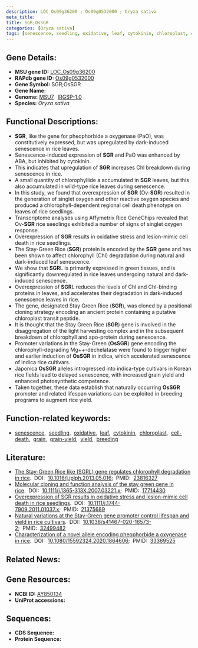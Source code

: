 ```yaml
---
description: LOC_Os09g36200 ; Os09g0532000 ; Oryza sativa
meta_title:
title: SGR;OsSGR
categories: [Oryza sativa]
tags: [senescence, seedling, oxidative, leaf, cytokinin, chloroplast, cell death, grain, grain yield, yield, breeding]
---
```


## Gene Details:
- **MSU gene ID:** [LOC_Os09g36200](http://rice.uga.edu/cgi-bin/ORF_infopage.cgi?orf=LOC_Os09g36200)  
- **RAPdb gene ID:** [Os09g0532000](https://rapdb.dna.affrc.go.jp/locus/?name=Os09g0532000)  
- **Gene Symbol:** SGR;OsSGR
- **Gene Name:**
- **Genome:**  [MSU7](http://rice.uga.edu/),&nbsp;&nbsp;[IRGSP-1.0](https://rapdb.dna.affrc.go.jp/download/irgsp1.html)
- **Species:** *Oryza sativa*

## Functional Descriptions:
   - **SGR**, like the gene for pheophorbide a oxygenase (PaO), was constitutively expressed, but was upregulated by dark-induced senescence in rice leaves.
   - Senescence-induced expression of **SGR** and PaO was enhanced by ABA, but inhibited by cytokinin.
   - This indicates that upregulation of **SGR** increases Chl breakdown during senescence in rice.
   - A small quantity of chlorophyllide a accumulated in **SGR** leaves, but this also accumulated in wild-type rice leaves during senescence.
   - In this study, we found that overexpression of **SGR** (Ov-**SGR**) resulted in the generation of singlet oxygen and other reactive oxygen species and produced a chlorophyll-dependent regional cell death phenotype on leaves of rice seedlings.
   - Transcriptome analyses using Affymetrix Rice GeneChips revealed that Ov-**SGR** rice seedlings exhibited a number of signs of singlet oxygen response.
   - Overexpression of **SGR** results in oxidative stress and lesion-mimic cell death in rice seedlings.
   - The Stay-Green Rice (**SGR**) protein is encoded by the **SGR** gene and has been shown to affect chlorophyll (Chl) degradation during natural and dark-induced leaf senescence.
   - We show that **SGR**L is primarily expressed in green tissues, and is significantly downregulated in rice leaves undergoing natural and dark-induced senescence.
   - Overexpression of **SGR**L reduces the levels of Chl and Chl-binding proteins in leaves, and accelerates their degradation in dark-induced senescence leaves in rice.
   - The gene, designated Stay Green Rice (**SGR**), was cloned by a positional cloning strategy encoding an ancient protein containing a putative chloroplast transit peptide.
   - It is thought that the Stay Green Rice (**SGR**) gene is involved in the disaggregation of the light harvesting complex and in the subsequent breakdown of chlorophyll and apo-protein during senescence.
   - Promoter variations in the Stay-Green (**OsSGR**) gene encoding the chlorophyll-degrading Mg++-dechelatase were found to trigger higher and earlier induction of **OsSGR** in indica, which accelerated senescence of indica rice cultivars.
   - Japonica **OsSGR** alleles introgressed into indica-type cultivars in Korean rice fields lead to delayed senescence, with increased grain yield and enhanced photosynthetic competence.
   - Taken together, these data establish that naturally occurring **OsSGR** promoter and related lifespan variations can be exploited in breeding programs to augment rice yield.

## Function-related keywords:
   - [senescence](/tags/senescence/),&nbsp;&nbsp;[seedling](/tags/seedling/),&nbsp;&nbsp;[oxidative](/tags/oxidative/),&nbsp;&nbsp;[leaf](/tags/leaf/),&nbsp;&nbsp;[cytokinin](/tags/cytokinin/),&nbsp;&nbsp;[chloroplast](/tags/chloroplast/),&nbsp;&nbsp;[cell-death](/tags/cell-death/),&nbsp;&nbsp;[grain](/tags/grain/),&nbsp;&nbsp;[grain-yield](/tags/grain-yield/),&nbsp;&nbsp;[yield](/tags/yield/),&nbsp;&nbsp;[breeding](/tags/breeding/)

## Literature:
   - [The Stay-Green Rice like (SGRL) gene regulates chlorophyll degradation in rice](https://www.doi.org/10.1016/j.jplph.2013.05.016).&nbsp;&nbsp;DOI:&nbsp;&nbsp;[10.1016/j.jplph.2013.05.016](https://www.doi.org/10.1016/j.jplph.2013.05.016);&nbsp;&nbsp;PMID:&nbsp;&nbsp;[23816327](https://pubmed.ncbi.nlm.nih.gov/23816327/)
   - [Molecular cloning and function analysis of the stay green gene in rice](https://www.doi.org/10.1111/j.1365-313X.2007.03221.x).&nbsp;&nbsp;DOI:&nbsp;&nbsp;[10.1111/j.1365-313X.2007.03221.x](https://www.doi.org/10.1111/j.1365-313X.2007.03221.x);&nbsp;&nbsp;PMID:&nbsp;&nbsp;[17714430](https://pubmed.ncbi.nlm.nih.gov/17714430/)
   - [Overexpression of SGR results in oxidative stress and lesion-mimic cell death in rice seedlings](https://www.doi.org/10.1111/j.1744-7909.2011.01037.x).&nbsp;&nbsp;DOI:&nbsp;&nbsp;[10.1111/j.1744-7909.2011.01037.x](https://www.doi.org/10.1111/j.1744-7909.2011.01037.x);&nbsp;&nbsp;PMID:&nbsp;&nbsp;[21375689](https://pubmed.ncbi.nlm.nih.gov/21375689/)
   - [Natural variations at the Stay-Green gene promoter control lifespan and yield in rice cultivars](https://www.doi.org/10.1038/s41467-020-16573-2).&nbsp;&nbsp;DOI:&nbsp;&nbsp;[10.1038/s41467-020-16573-2](https://www.doi.org/10.1038/s41467-020-16573-2);&nbsp;&nbsp;PMID:&nbsp;&nbsp;[32499482](https://pubmed.ncbi.nlm.nih.gov/32499482/)
   - [Characterization of a novel allele encoding pheophorbide a oxygenase in rice](https://www.doi.org/10.1080/15592324.2020.1864606).&nbsp;&nbsp;DOI:&nbsp;&nbsp;[10.1080/15592324.2020.1864606](https://www.doi.org/10.1080/15592324.2020.1864606);&nbsp;&nbsp;PMID:&nbsp;&nbsp;[33369525](https://pubmed.ncbi.nlm.nih.gov/33369525/)

## Related News:

## Gene Resources:
- **NCBI ID:**  [AY850134](http://www.ncbi.nlm.nih.gov/nuccore/AY850134)
- **UniProt accessions:** [](https://www.uniprot.org/uniprotkb//entry)

## Sequences:
- **CDS Sequence:**
- **Protein Sequence:**
